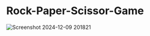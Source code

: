 ﻿# Rock-Paper-Scissor-Game
 
![Screenshot 2024-12-09 201821](https://github.com/user-attachments/assets/16a1e22c-f43b-4f94-ae28-2ea5df77bafc)
